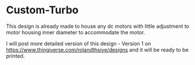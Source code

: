 # Custom-Turbo
This design is already made to house any dc motors with little adjustment to motor housing inner diameter to accommodate the motor. 

I will post more detailed version of this design - Version 1 on https://www.thingiverse.com/rolandthsive/designs and it will be ready to be printed. 
